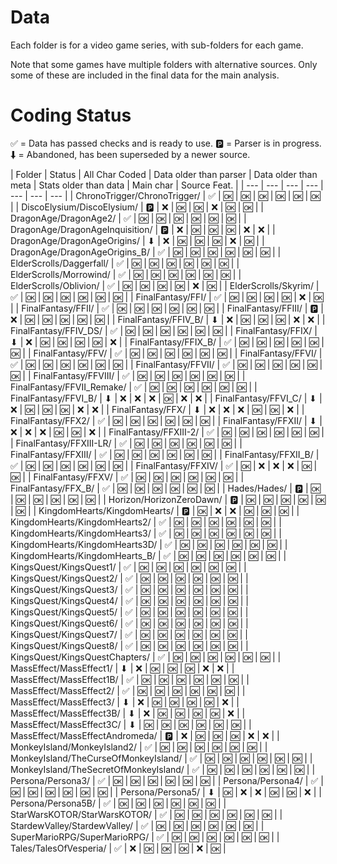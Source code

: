 # Data 

 Each folder is for a video game series, with sub-folders for each game. 

Note that some games have multiple folders with alternative sources. Only some of these are included in the final data for the main analysis. 

 # Coding Status

✅ = Data has passed checks and is ready to use.
🅿 = Parser is in progress.
⬇ = Abandoned, has been superseded by a newer source.

| Folder | Status |  All Char Coded | Data older than parser | Data older than meta | Stats older than data | Main char | Source Feat. |
| --- | --- | --- | --- | --- | --- | --- |
| ChronoTrigger/ChronoTrigger/ | ✅ |  :ok: | :ok: | :ok: | :ok: | :ok: | :ok: |
| DiscoElysium/DiscoElysium/ | 🅿 |  :x: | :ok: | :ok: | :x: | :ok: | :ok: |
| DragonAge/DragonAge2/ | ✅ |  :ok: | :ok: | :ok: | :ok: | :ok: | :ok: |
| DragonAge/DragonAgeInquisition/ | 🅿 |  :x: | :ok: | :ok: | :ok: | :x: | :x: |
| DragonAge/DragonAgeOrigins/ | ⬇ |  :x: | :ok: | :ok: | :ok: | :x: | :ok: |
| DragonAge/DragonAgeOrigins_B/ | ✅ |  :ok: | :ok: | :ok: | :ok: | :ok: | :ok: |
| ElderScrolls/Daggerfall/ | ✅ |  :ok: | :ok: | :ok: | :ok: | :ok: | :ok: |
| ElderScrolls/Morrowind/ | ✅ |  :ok: | :ok: | :ok: | :ok: | :ok: | :ok: |
| ElderScrolls/Oblivion/ | ✅ |  :ok: | :ok: | :ok: | :ok: | :x: | :ok: |
| ElderScrolls/Skyrim/ | ✅ |  :ok: | :ok: | :ok: | :ok: | :ok: | :ok: |
| FinalFantasy/FFI/ | ✅ |  :ok: | :ok: | :ok: | :ok: | :x: | :ok: |
| FinalFantasy/FFII/ | ✅ |  :ok: | :ok: | :ok: | :ok: | :ok: | :ok: |
| FinalFantasy/FFIII/ | 🅿 |  :x: | :ok: | :ok: | :ok: | :ok: | :ok: |
| FinalFantasy/FFIV_B/ | ⬇ |  :x: | :ok: | :ok: | :ok: | :x: | :x: |
| FinalFantasy/FFIV_DS/ | ✅ |  :ok: | :ok: | :ok: | :ok: | :ok: | :ok: |
| FinalFantasy/FFIX/ | ⬇ |  :x: | :ok: | :ok: | :ok: | :ok: | :x: |
| FinalFantasy/FFIX_B/ | ✅ |  :ok: | :ok: | :ok: | :ok: | :ok: | :ok: |
| FinalFantasy/FFV/ | ✅ |  :ok: | :ok: | :ok: | :ok: | :ok: | :ok: |
| FinalFantasy/FFVI/ | ✅ |  :ok: | :ok: | :ok: | :ok: | :ok: | :ok: |
| FinalFantasy/FFVII/ | ✅ |  :ok: | :ok: | :ok: | :ok: | :ok: | :ok: |
| FinalFantasy/FFVIII/ | ✅ |  :ok: | :ok: | :ok: | :ok: | :ok: | :ok: |
| FinalFantasy/FFVII_Remake/ | ✅ |  :ok: | :ok: | :ok: | :ok: | :ok: | :ok: |
| FinalFantasy/FFVI_B/ | ⬇ |  :x: | :x: | :x: | :ok: | :x: | :x: |
| FinalFantasy/FFVI_C/ | ⬇ |  :x: | :ok: | :ok: | :ok: | :x: | :x: |
| FinalFantasy/FFX/ | ⬇ |  :x: | :x: | :x: | :ok: | :ok: | :x: |
| FinalFantasy/FFX2/ | ✅ |  :ok: | :ok: | :ok: | :ok: | :ok: | :ok: |
| FinalFantasy/FFXII/ | ⬇ |  :x: | :x: | :x: | :ok: | :ok: | :x: |
| FinalFantasy/FFXIII-2/ | ✅ |  :ok: | :ok: | :ok: | :ok: | :ok: | :ok: |
| FinalFantasy/FFXIII-LR/ | ✅ |  :ok: | :ok: | :ok: | :ok: | :ok: | :ok: |
| FinalFantasy/FFXIII/ | ✅ |  :ok: | :ok: | :ok: | :ok: | :ok: | :ok: |
| FinalFantasy/FFXII_B/ | ✅ |  :ok: | :ok: | :ok: | :ok: | :ok: | :ok: |
| FinalFantasy/FFXIV/ | ✅ |  :ok: | :x: | :x: | :x: | :ok: | :ok: |
| FinalFantasy/FFXV/ | ✅ |  :ok: | :ok: | :ok: | :ok: | :ok: | :ok: |
| FinalFantasy/FFX_B/ | ✅ |  :ok: | :ok: | :ok: | :ok: | :ok: | :ok: |
| Hades/Hades/ | 🅿 |  :ok: | :ok: | :ok: | :ok: | :ok: | :ok: |
| Horizon/HorizonZeroDawn/ | 🅿 |  :ok: | :ok: | :ok: | :ok: | :ok: | :ok: |
| KingdomHearts/KingdomHearts/ | 🅿 |  :ok: | :x: | :x: | :ok: | :ok: | :ok: |
| KingdomHearts/KingdomHearts2/ | ✅ |  :ok: | :ok: | :ok: | :ok: | :ok: | :ok: |
| KingdomHearts/KingdomHearts3/ | ✅ |  :ok: | :ok: | :ok: | :ok: | :ok: | :ok: |
| KingdomHearts/KingdomHearts3D/ | ✅ |  :ok: | :ok: | :ok: | :ok: | :ok: | :ok: |
| KingdomHearts/KingdomHearts_B/ | ✅ |  :ok: | :ok: | :ok: | :ok: | :ok: | :ok: |
| KingsQuest/KingsQuest1/ | ✅ |  :ok: | :ok: | :ok: | :ok: | :ok: | :ok: |
| KingsQuest/KingsQuest2/ | ✅ |  :ok: | :ok: | :ok: | :ok: | :ok: | :ok: |
| KingsQuest/KingsQuest3/ | ✅ |  :ok: | :ok: | :ok: | :ok: | :ok: | :ok: |
| KingsQuest/KingsQuest4/ | ✅ |  :ok: | :ok: | :ok: | :ok: | :ok: | :ok: |
| KingsQuest/KingsQuest5/ | ✅ |  :ok: | :ok: | :ok: | :ok: | :ok: | :ok: |
| KingsQuest/KingsQuest6/ | ✅ |  :ok: | :ok: | :ok: | :ok: | :ok: | :ok: |
| KingsQuest/KingsQuest7/ | ✅ |  :ok: | :ok: | :ok: | :ok: | :ok: | :ok: |
| KingsQuest/KingsQuest8/ | ✅ |  :ok: | :ok: | :ok: | :ok: | :ok: | :ok: |
| KingsQuest/KingsQuestChapters/ | ✅ |  :ok: | :ok: | :ok: | :ok: | :ok: | :ok: |
| MassEffect/MassEffect1/ | ⬇ |  :x: | :ok: | :ok: | :ok: | :x: | :x: |
| MassEffect/MassEffect1B/ | ✅ |  :ok: | :ok: | :ok: | :ok: | :ok: | :ok: |
| MassEffect/MassEffect2/ | ✅ |  :ok: | :ok: | :ok: | :ok: | :ok: | :ok: |
| MassEffect/MassEffect3/ | ⬇ |  :x: | :ok: | :ok: | :ok: | :ok: | :x: |
| MassEffect/MassEffect3B/ | ⬇ |  :x: | :ok: | :ok: | :ok: | :ok: | :x: |
| MassEffect/MassEffect3C/ | ⬇ |  :ok: | :ok: | :ok: | :ok: | :ok: | :ok: |
| MassEffect/MassEffectAndromeda/ | 🅿 |  :x: | :ok: | :ok: | :ok: | :x: | :x: |
| MonkeyIsland/MonkeyIsland2/ | ✅ |  :ok: | :ok: | :ok: | :ok: | :ok: | :ok: |
| MonkeyIsland/TheCurseOfMonkeyIsland/ | ✅ |  :ok: | :ok: | :ok: | :ok: | :ok: | :ok: |
| MonkeyIsland/TheSecretOfMonkeyIsland/ | ✅ |  :ok: | :ok: | :ok: | :ok: | :ok: | :ok: |
| Persona/Persona3/ | ✅ |  :ok: | :ok: | :ok: | :ok: | :ok: | :ok: |
| Persona/Persona4/ | ✅ |  :ok: | :ok: | :ok: | :ok: | :ok: | :ok: |
| Persona/Persona5/ | ⬇ |  :ok: | :x: | :x: | :ok: | :ok: | :x: |
| Persona/Persona5B/ | ✅ |  :ok: | :ok: | :ok: | :ok: | :ok: | :ok: |
| StarWarsKOTOR/StarWarsKOTOR/ | ✅ |  :ok: | :ok: | :ok: | :ok: | :ok: | :ok: |
| StardewValley/StardewValley/ | ✅ |  :ok: | :ok: | :ok: | :ok: | :ok: | :ok: |
| SuperMarioRPG/SuperMarioRPG/ | ✅ |  :ok: | :ok: | :ok: | :ok: | :ok: | :ok: |
| Tales/TalesOfVesperia/ | ✅ |  :x: | :ok: | :ok: | :ok: | :x: | :ok: |
